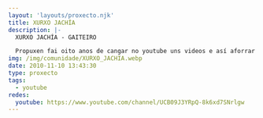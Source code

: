 ```yaml
---
layout: 'layouts/proxecto.njk'
title: XURXO JACHÍA
description: |-
  XURXO JACHÍA - GAITEIRO

  Propuxen fai oito anos de cangar no youtube uns videos e así aforrar o traballo que daba cargar cada semán os pinganillos (USB) dos meus discípulos, pois de aquela non todos tiñan unha cámara de video. A miña ignorancia foi tal, que sen darme conta bulía xente de todo-los sitios por ver se lles cangaba tal e cual peza, e como dábame o mesmo fun seguindo. A cousa pouco a pouco desmadrou, e claro, agora polo visto teño a xente aprendendo pola miña canle dende tódolos sitios, e cando digo todos, a mais de medio mundo me refiro. Non lle podo facer mais, o mundo é cativo. Non pretendo nin pretendín crear escola nin nada parescido, pero tampouco vin o interese polos eruditos por darlle vidilla a estas cousas e poder así compartir os seus coñescementos con outros individuos, individidos. Vin, eso si, agás de agradecidos, que os hai en tódolos sitios, poñer os dentes longos pra que somente aprendan os listos. Iso non é mais bunito.
img: /img/comunidade/XURXO_JACHIA.webp
date: 2010-11-10 13:43:30
type: proxecto
tags:
  - youtube
redes:
  youtube: https://www.youtube.com/channel/UCB09J3YRpQ-8k6xd7SNrlgw
---
```

